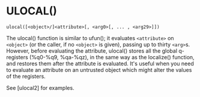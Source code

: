 # ULOCAL()
`ulocal([<object>/]<attribute>[, <arg0>[, ... , <arg29>]])`

  The ulocal() function is similar to ufun(); it evaluates `<attribute>` on `<object>` (or the caller, if no `<object>` is given), passing up to thirty `<arg>`s. However, before evaluating the attribute, ulocal() stores all the global q-registers (%q0-%q9, %qa-%qz), in the same way as the localize() function, and restores them after the attribute is evaluated. It's useful when you need to evaluate an attribute on an untrusted object which might alter the values of the registers.

  See [ulocal2] for examples.

